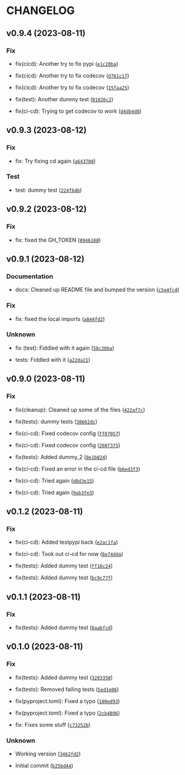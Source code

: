 # CHANGELOG



## v0.9.4 (2023-08-11)

### Fix

* fix(cicd): Another try to fix pypi ([`e1c20ba`](https://github.com/xevg/google-nest-camera-proxy/commit/e1c20ba438f70f4ad6cea00c67a4a6b6c084776e))

* fix(cicd): Another try to fix codecov ([`d761c17`](https://github.com/xevg/google-nest-camera-proxy/commit/d761c17b133ee16ef1eb3f971a1b1eb8e1a116b1))

* fix(cicd): Another try to fix codecov ([`15faa25`](https://github.com/xevg/google-nest-camera-proxy/commit/15faa255117f3c44d1f6152f1a7cedaa5a60a405))

* fix(test): Another dummy test ([`81826c2`](https://github.com/xevg/google-nest-camera-proxy/commit/81826c232ef83a647f0f0ad34b106ff3e271ba65))

* fix(ci-cd): Trying to get codecov to work ([`d4db4d8`](https://github.com/xevg/google-nest-camera-proxy/commit/d4db4d80f206f67d8c646822a8d4714f606d04d1))


## v0.9.3 (2023-08-12)

### Fix

* fix: Try fixing cd again ([`a643708`](https://github.com/xevg/google-nest-camera-proxy/commit/a643708d6dbe892167617d7f6ec309e804d4207c))

### Test

* test: dummy test ([`224f64b`](https://github.com/xevg/google-nest-camera-proxy/commit/224f64b6efc8d37e25a7f4d1d6adce9de3a14cf4))


## v0.9.2 (2023-08-12)

### Fix

* fix: fixed the GH_TOKEN ([`8946108`](https://github.com/xevg/google-nest-camera-proxy/commit/8946108370a4d6449ae2d42da1712b6796eed5a2))


## v0.9.1 (2023-08-12)

### Documentation

* docs: Cleaned up README file and bumped the version ([`c5e4fc4`](https://github.com/xevg/google-nest-camera-proxy/commit/c5e4fc42a92f1ee8df2db0914261e5f4de64f6e0))

### Fix

* fix: fixed the local imports ([`a844fd2`](https://github.com/xevg/google-nest-camera-proxy/commit/a844fd2f2b2ebed5f5c9ab15c5d3ee9f1e92b732))

### Unknown

* fix (test): Fiddled with it again ([`58c30ba`](https://github.com/xevg/google-nest-camera-proxy/commit/58c30ba2c412875aaa1b5438858fba6c67610cba))

* tests: Fiddled with it ([`a22da21`](https://github.com/xevg/google-nest-camera-proxy/commit/a22da21e861ea81ee6662c41054fda90a94f9bc2))


## v0.9.0 (2023-08-11)

### Fix

* fix(cleanup): Cleaned up some of the files ([`422af7c`](https://github.com/xevg/google-nest-camera-proxy/commit/422af7c47cf733161c174ed0ec4a4e7b442707aa))

* fix(tests): dummy tests ([`38662dc`](https://github.com/xevg/google-nest-camera-proxy/commit/38662dcaf7c48bb96ab63241a7ee6395e1a82fc6))

* fix(ci-cd): Fixed codecov config ([`ff07057`](https://github.com/xevg/google-nest-camera-proxy/commit/ff0705720346c385b376e4061ec3a6753b07cc8e))

* fix(ci-cd): Fixed codecov config ([`260f375`](https://github.com/xevg/google-nest-camera-proxy/commit/260f375b18f6841dc034137a513d00b0bbb850bb))

* fix(tests): Added dummy_2 ([`0e1b024`](https://github.com/xevg/google-nest-camera-proxy/commit/0e1b024a32fd6b91b09efe277562707f8eae64d6))

* fix(ci-cd): Fixed an error in the ci-cd file ([`b6ed3f3`](https://github.com/xevg/google-nest-camera-proxy/commit/b6ed3f38c87eee3c1edb07eac0976dd2ce731577))

* fix(ci-cd): Tried again ([`d8d3e15`](https://github.com/xevg/google-nest-camera-proxy/commit/d8d3e159a18ff6c0b596f4fc3b9d3bcc2898fbc4))

* fix(ci-cd): Tried again ([`9ab3fe3`](https://github.com/xevg/google-nest-camera-proxy/commit/9ab3fe37a415acdfd87ea56b4b3f1ac576cfd0b6))


## v0.1.2 (2023-08-11)

### Fix

* fix(ci-cd): Added testpypi back ([`e2ac1fa`](https://github.com/xevg/google-nest-camera-proxy/commit/e2ac1fa41bcefd4e7a542b39abb271c78123b7d3))

* fix(ci-cd): Took out ci-cd for now ([`8e74dda`](https://github.com/xevg/google-nest-camera-proxy/commit/8e74dda9a57e5bf9856edb784d68fd991428cefd))

* fix(tests): Added dummy test ([`ff16c24`](https://github.com/xevg/google-nest-camera-proxy/commit/ff16c2434b7fa19b1dc8a19c2ba5d28a84fa1334))

* fix(tests): Added dummy test ([`bc9c77f`](https://github.com/xevg/google-nest-camera-proxy/commit/bc9c77f085bc58ac454c9617f21482f56073a2d5))


## v0.1.1 (2023-08-11)

### Fix

* fix(tests): Added dummy test ([`0aabfcd`](https://github.com/xevg/google-nest-camera-proxy/commit/0aabfcd00d176114e61b8fe1337c42329c69a825))


## v0.1.0 (2023-08-11)

### Fix

* fix(tests): Added dummy test ([`3283358`](https://github.com/xevg/google-nest-camera-proxy/commit/3283358a41bccbd97fb542fc38b667538e4e7ee2))

* fix(tests): Removed failing tests ([`5ed1e06`](https://github.com/xevg/google-nest-camera-proxy/commit/5ed1e06ee7415ae6221e8044b760d20a47df3fbc))

* fix(pyproject.toml): Fixed a typo ([`180ed93`](https://github.com/xevg/google-nest-camera-proxy/commit/180ed935835c670badcfb3ba66b926f2d07b06be))

* fix(pyproject.toml): Fixed a typo ([`2cb4806`](https://github.com/xevg/google-nest-camera-proxy/commit/2cb480669a3d48c3e3a166e7b061a48f2934dcbd))

* fix: Fixes some stuff ([`c73252b`](https://github.com/xevg/google-nest-camera-proxy/commit/c73252b05483a8ff4735963785196e4bbeb9afe1))

### Unknown

* Working version ([`3462fd2`](https://github.com/xevg/google-nest-camera-proxy/commit/3462fd28140c9eecf17ca770646a076a35be5b23))

* Initial commit ([`b25bd44`](https://github.com/xevg/google-nest-camera-proxy/commit/b25bd44961e00b36143a2e08cb67b3ac995f0165))
